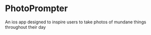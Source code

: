 # PhotoPrompter
An ios app designed to inspire users to take photos of mundane things throughout their day
